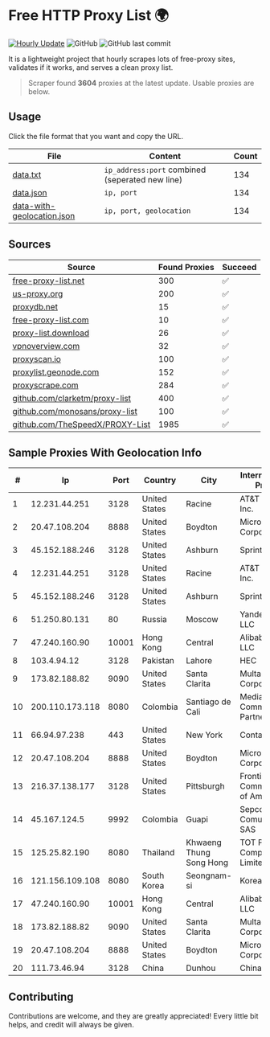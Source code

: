 
# Free HTTP Proxy List 🌍

[![Hourly Update](https://github.com/mertguvencli/http-proxy-list/actions/workflows/main.yml/badge.svg?branch=main)](https://github.com/mertguvencli/http-proxy-list/actions/workflows/main.yml)
![GitHub](https://img.shields.io/github/license/mertguvencli/http-proxy-list)
![GitHub last commit](https://img.shields.io/github/last-commit/mertguvencli/http-proxy-list)

It is a lightweight project that hourly scrapes lots of free-proxy sites, validates if it works, and serves a clean proxy list.


> Scraper found **3604** proxies at the latest update. Usable proxies are below.

## Usage

Click the file format that you want and copy the URL.


|File|Content|Count|
|----|-------|-----|
|[data.txt](https://raw.githubusercontent.com/mertguvencli/http-proxy-list/main/proxy-list/data.txt)|`ip_address:port` combined (seperated new line)|134|
|[data.json](https://raw.githubusercontent.com/mertguvencli/http-proxy-list/main/proxy-list/data.json)|`ip, port`|134|
|[data-with-geolocation.json](https://raw.githubusercontent.com/mertguvencli/http-proxy-list/main/proxy-list/data-with-geolocation.json)|`ip, port, geolocation`|134|

## Sources

|Source|Found Proxies|Succeed|
|------|-------------|-------|
|[free-proxy-list.net](https://free-proxy-list.net)|300|✅|
|[us-proxy.org](https://www.us-proxy.org)|200|✅|
|[proxydb.net](http://proxydb.net)|15|✅|
|[free-proxy-list.com](https://free-proxy-list.com/?page=&port=&type%5B%5D=http&type%5B%5D=https&up_time=0&search=Search)|10|✅|
|[proxy-list.download](https://www.proxy-list.download/HTTP)|26|✅|
|[vpnoverview.com](https://vpnoverview.com/privacy/anonymous-browsing/free-proxy-servers)|32|✅|
|[proxyscan.io](https://www.proxyscan.io)|100|✅|
|[proxylist.geonode.com](https://proxylist.geonode.com/api/proxy-list?limit=300&page=1&sort_by=lastChecked&sort_type=desc&protocols=http,https)|152|✅|
|[proxyscrape.com](https://api.proxyscrape.com/v2/?request=displayproxies&protocol=http&timeout=10000&country=all&ssl=all&anonymity=all)|284|✅|
|[github.com/clarketm/proxy-list](https://raw.githubusercontent.com/clarketm/proxy-list/master/proxy-list-raw.txt)|400|✅|
|[github.com/monosans/proxy-list](https://raw.githubusercontent.com/monosans/proxy-list/main/proxies/http.txt)|100|✅|
|[github.com/TheSpeedX/PROXY-List](https://raw.githubusercontent.com/TheSpeedX/PROXY-List/master/http.txt)|1985|✅|


## Sample Proxies With Geolocation Info

|#|Ip|Port|Country|City|Internet Service Provider|
|-|--|----|-------|----|-------------------------|
|1|12.231.44.251|3128|United States|Racine|AT&T Services, Inc.|
|2|20.47.108.204|8888|United States|Boydton|Microsoft Corporation|
|3|45.152.188.246|3128|United States|Ashburn|Sprint|
|4|12.231.44.251|3128|United States|Racine|AT&T Services, Inc.|
|5|45.152.188.246|3128|United States|Ashburn|Sprint|
|6|51.250.80.131|80|Russia|Moscow|Yandex.Cloud LLC|
|7|47.240.160.90|10001|Hong Kong|Central|Alibaba.com LLC|
|8|103.4.94.12|3128|Pakistan|Lahore|HEC|
|9|173.82.188.82|9090|United States|Santa Clarita|Multacom Corporation|
|10|200.110.173.118|8080|Colombia|Santiago de Cali|Media Commerce Partners S.A|
|11|66.94.97.238|443|United States|New York|Contabo Inc.|
|12|20.47.108.204|8888|United States|Boydton|Microsoft Corporation|
|13|216.37.138.177|3128|United States|Pittsburgh|Frontier Communications of America|
|14|45.167.124.5|9992|Colombia|Guapi|Sepcom Comunicaciones SAS|
|15|125.25.82.190|8080|Thailand|Khwaeng Thung Song Hong|TOT Public Company Limited|
|16|121.156.109.108|8080|South Korea|Seongnam-si|Korea Telecom|
|17|47.240.160.90|10001|Hong Kong|Central|Alibaba.com LLC|
|18|173.82.188.82|9090|United States|Santa Clarita|Multacom Corporation|
|19|20.47.108.204|8888|United States|Boydton|Microsoft Corporation|
|20|111.73.46.94|3128|China|Dunhou|Chinanet|



## Contributing

Contributions are welcome, and they are greatly appreciated! Every
little bit helps, and credit will always be given.

